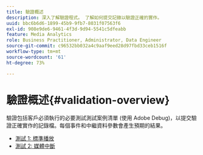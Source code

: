 ```yaml
---
title: 驗證概述
description: 深入了解驗證程式。 了解如何提交記錄以驗證正確的實作。
uuid: bbc6b6d6-1899-45b9-9fb7-8031f07563f6
exl-id: 908e9de6-9461-4f3d-9d94-5541c5dfeabb
feature: Media Analytics
role: Business Practitioner, Administrator, Data Engineer
source-git-commit: c96532bb032a4c9aaf9eed28d97fbd33ceb1516f
workflow-type: tm+mt
source-wordcount: '61'
ht-degree: 73%

---
```


# 驗證概述{#validation-overview}

驗證包括客戶必須執行的必要測試測試案例清單 (使用 Adobe Debug)，以提交驗證正確實作的記錄檔。每個事件和中繼資料參數會產生預期的結果。

* [測試 1: 標準播放](test1-standard-playback.md)
* [測試 2: 媒體中斷](test2-media-interrupt.md)
